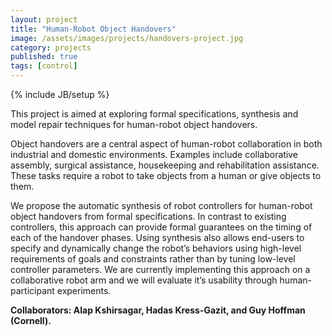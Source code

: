 ```yaml
---
layout: project
title: "Human-Robot Object Handovers"
image: /assets/images/projects/handovers-project.jpg
category: projects
published: true
tags: [control]
---
```

{% include JB/setup %}

This project is aimed at exploring formal specifications, synthesis and model repair techniques for human-robot object handovers.
<!--more-->

Object handovers are a central aspect of human-robot collaboration in both industrial and domestic environments. Examples include collaborative assembly, surgical assistance, housekeeping and rehabilitation assistance. These tasks require a robot to take objects from a human or give objects to them.

We propose the automatic synthesis of robot controllers for human-robot object handovers from formal specifications. In contrast to existing controllers, this approach can provide formal guarantees on the timing of each of the handover phases. Using synthesis also allows end-users to specify and dynamically change the robot’s behaviors using high-level requirements of goals and constraints rather than by tuning low-level controller parameters. We are currently implementing this approach on a collaborative robot arm and we will evaluate it’s usability through human-participant experiments.

**Collaborators: Alap Kshirsagar, Hadas Kress-Gazit, and Guy Hoffman (Cornell).**
